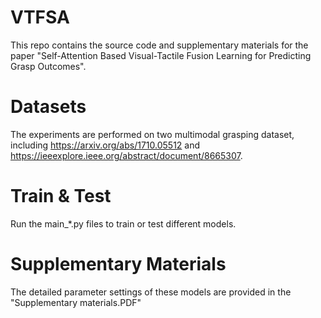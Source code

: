 # VTFSA

This repo contains the source code and supplementary materials for the paper "Self-Attention Based Visual-Tactile Fusion Learning for Predicting Grasp Outcomes".

# Datasets

The experiments are performed on two multimodal grasping dataset, including https://arxiv.org/abs/1710.05512 and https://ieeexplore.ieee.org/abstract/document/8665307.

# Train & Test

Run the main_*.py files to train or test different models.

# Supplementary Materials

The detailed parameter settings of these models are provided in the "Supplementary materials.PDF"
